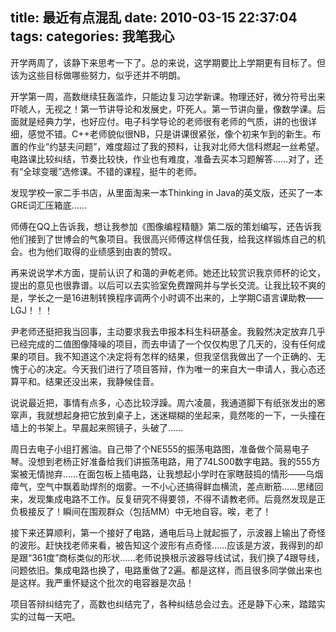 title: 最近有点混乱
date: 2010-03-15 22:37:04
tags:
categories: 我笔我心
---

开学两周了，该静下来思考一下了。总的来说，这学期要比上学期更有目标了。但该为这些目标做哪些努力，似乎还并不明朗。

开学第一周，高数继续狂轰滥炸，只能边复习边学新课。物理还好，微分符号出来吓唬人，无视之！第一节讲导论和发展史，吓死人。第一节讲向量，像数学课。后面就是经典力学，也好应付。电子科学导论的老师很有老师的气质，讲的也很详细，感觉不错。C++老师貌似很NB，只是讲课很紧张，像个初来乍到的新生。布置的作业“约瑟夫问题”，难度超过了我的预料，让我对北师大信科燃起一丝希望。电路课比较纠结，节奏比较快，作业也有难度，准备去买本习题解答……对了，还有“全球变暖”选修课。不错的课程，挺牛的老师。

<!--more-->

发现学校一家二手书店，从里面淘来一本Thinking in Java的英文版，还买了一本GRE词汇压箱底……

师傅在QQ上告诉我，想让我参加《图像编程精髓》第二版的策划编写，还告诉我他们接到了世博会的气象项目。我很高兴师傅这样信任我，给我这样锻炼自己的机会。也为他们取得的业绩感到由衷的赞叹。

再来说说学术方面，提前认识了和蔼的尹乾老师。她还比较赏识我京师杯的论文，提出的意见也很靠谱。以后可以去实验室免费蹭网并与学长交流。让我比较不爽的是，学长之一是16进制转换程序调两个小时调不出来的，上学期C语言课助教——LGJ！！！

尹老师还挺把我当回事，主动要求我去申报本科生科研基金。我毅然决定放弃几乎已经完成的二值图像降噪的项目，而去申请了一个仅仅构思了几天的，没有任何成果的项目。我不知道这个决定将有怎样的结果，但我坚信我做出了一个正确的、无愧于心的决定。今天我们进行了项目答辩，作为唯一的来自大一申请人，我心态还算平和。结果还没出来，我静候佳音。

说说最近把，事情有点多，心态比较浮躁。周六凌晨，我通道脚下有纸张发出的窸窣声，我就想起身把它放到桌子上，迷迷糊糊的坐起来，竟然嘭的一下，一头撞在墙上的书架上。早晨起来照镜子，头破了……

周日去电子小组打酱油。自己带了个NE555的振荡电路图，准备做个简易电子琴。没想到老杨正好准备给我们讲振荡电路，用了74LS00数字电路。我的555方案被无情抛弃……在面包板上插电路，让我想起小学时在家瞎鼓捣的情形——乌烟瘴气，空气中飘着助焊剂的烟雾。一不小心还搞得鲜血横流，差点断筋……思绪回来，发现集成电路不工作。反复研究不得要领，不得不请教老师。后竟然发现是正负极接反了！瞬间在围观群众（包括MM）中无地自容。唉，老了！

接下来还算顺利，第一个接好了电路，通电后马上就起振了，示波器上输出了奇怪的波形。赶快找老师来看，被告知这个波形有点奇怪……应该是方波，我得到的却是跟“361度”商标类似的形状……老师说换根示波器导线试试，我们换了4跟导线，问题依旧。集成电路也换了，电路重做了2遍。都是这样，而且很多同学做出来也是这样。我严重怀疑这个批次的电容器是次品！

项目答辩纠结完了，高数也纠结完了，各种纠结总会过去。还是静下心来，踏踏实实的过每一天吧。

